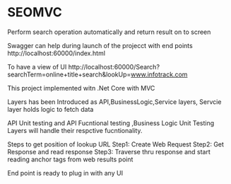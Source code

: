 # SEOMVC
Perform search operation automatically and return result on to screen

Swagger can help during launch of the projecct with end points
http://localhost:60000/index.html

To have a view of UI 
http://localhost:60000/Search?searchTerm=online+title+search&lookUp=www.infotrack.com

This project implemented witn .Net Core with MVC

Layers has been Introduced as API,BusinessLogic,Service layers, Servcie layer holds logic to fetch data

API Unit testing and API Fucntional testing ,Business Logic Unit Testing Layers will handle their respctive fucntionality.

Steps to get position of lookup URL
Step1:
  Create Web Request
 Step2:
  Get Response and read response
 Step3:
  Traverse thru response and start reading anchor tags from web results point

End point is ready to plug in with any UI
  


